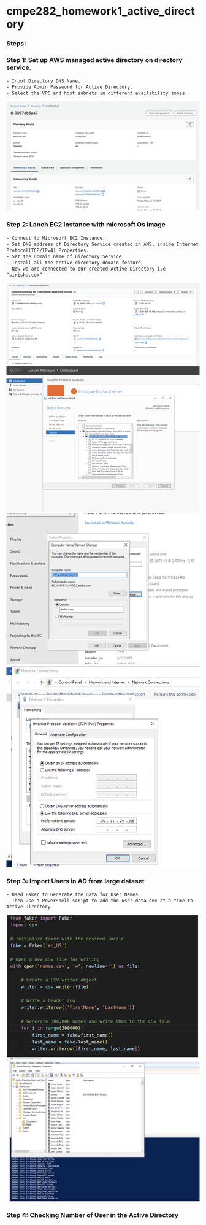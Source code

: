 # cmpe282_homework1_active_directory

### Steps:

### Step 1: Set up AWS managed active directory on directory service.
```
- Input Directory DNS Name.
- Provide Admin Password for Active Directory.
- Select the VPC and host subnets in different availability zones.
 ```
 ![Active Directory](screenshots/active.png)
 
### Step 2: Lanch EC2 instance with microsoft Os image
 ```
- Connect to Microsoft EC2 Instance.
- Set DNS address of Directory Service created in AWS, inside Internet Protocol(TCP/IPv4) Properties.
- Set the Domain name of Directory Service
- Install all the active directory domain feature 
- Now we are connected to our created Active Directory i.e “sirisha.com”
 ```
![Instance](screenshots/ec2.png)
![Domain](screenshots/feature.png)
![Domain](screenshots/domain.png)
![DNS](screenshots/dns.png)
 
### Step 3: Import Users in AD from large dataset
```
- Used Faker to Generate the Data for User Names
- Then use a PowerShell script to add the user data one at a time to Active Directory
```
![Data](screenshots/data.png)
![Import](screenshots/users.png)

### Step 4: Checking Number of User in the Active Directory

 
